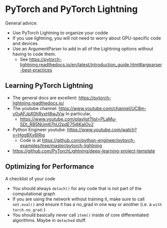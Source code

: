 # PyTorch and PyTorch Lightning

General advice:
- Use PyTorch Lightning to organize your codde
- If you use lightning, you will not need to worry about GPU-specific code and devices
- Use an ArgumentParser to add in all of the Lightning options without having to code them.
  - See https://pytorch-lightning.readthedocs.io/en/latest/introduction_guide.html#argparser-best-practices

## Learning PyTorch Lightning
- The general docs are excellent: https://pytorch-lightning.readthedocs.io/
- The youtube channel: https://www.youtube.com/channel/UC8m-y0yAFJpX0hRvxH8wJVw  In particular,
  - https://www.youtube.com/playlist?list=PLaMu-SDt_RB5NUm67hU2pdE75j6KaIOv2
- Python Engineer youtube: https://www.youtube.com/watch?v=Hgg8Xy6IRig
  - Code is at https://github.com/python-engineer/pytorch-examples/tree/master/pytorch-lightning
- https://github.com/PyTorchLightning/deep-learning-project-template

## Optimizing for Performance
A checklist of your code
- You should always `detach()` for any code that is not part of the computational graph
- If you are using the network without training it, make sure to call `net.eval()` and ensure it has a no_grad in one way or another (i.e. a `with torch.no_grad:`)
- You should basically never call `item()` inside of core differentiated algorithms.  Maybe in `detached` stuff.

